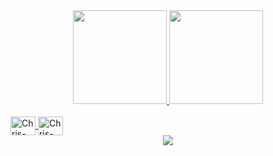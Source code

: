 <div align="center">
  <a href="https://github.com/chrisAndriotti">
  <img height="150em" src="https://github-readme-stats.vercel.app/api?username=chrisAndriotti&show_icons=true&theme=gotham&include_all_commits=true&count_private=true"/>
  <img height="150em" src="https://github-readme-stats.vercel.app/api/top-langs/?username=chrisAndriotti&layout=compact&langs_count=7&theme=gotham"/>
</div>
<div style="center"><br>
  <img align="center" alt="Chris-dotnetcore" height="30" width="40" src="https://cdn.jsdelivr.net/gh/devicons/devicon/icons/dotnetcore/dotnetcore-original.svg">
  <img align="center" alt="Chris-sqlserver" height="30" width="40" src="https://cdn.jsdelivr.net/gh/devicons/devicon/icons/microsoftsqlserver/microsoftsqlserver-plain-wordmark.svg">
</div>
<div align="center"> 
  <a href="https://www.linkedin.com/in/christofer-andriotti" target="_blank"><img src="https://img.shields.io/badge/-LinkedIn-%230077B5?style=for-the-badge&logo=linkedin&logoColor=white" target="_blank"></a> 
</div>
